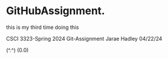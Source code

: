 # GitHubAssignment.
this is my third time doing this

CSCI 3323-Spring 2024
Git-Assignment
Jarae Hadley
04/22/24

(^.^)
(0.0)